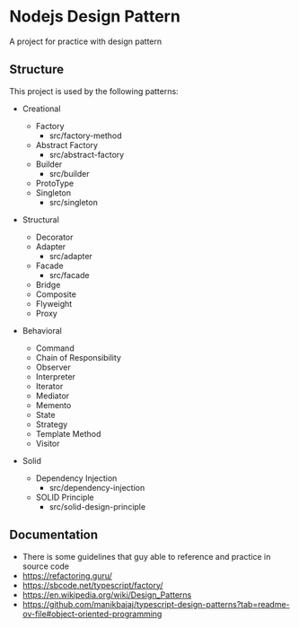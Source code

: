 
# Nodejs Design Pattern

A project for practice with design pattern



## Structure

This project is used by the following patterns:

- Creational
    - Factory
        - src/factory-method
    - Abstract Factory
        - src/abstract-factory
    - Builder
        - src/builder
    - ProtoType
    - Singleton
        - src/singleton
- Structural
    - Decorator
    - Adapter
        - src/adapter
    - Facade
        - src/facade
    - Bridge
    - Composite
    - Flyweight
    - Proxy
- Behavioral
    - Command
    - Chain of Responsibility
    - Observer
    - Interpreter
    - Iterator
    - Mediator
    - Memento
    - State
    - Strategy
    - Template Method
    - Visitor

- Solid
    - Dependency Injection
        - src/dependency-injection
    - SOLID Principle
        - src/solid-design-principle

## Documentation

- There is some guidelines that guy able to reference and practice in source code
- https://refactoring.guru/
- https://sbcode.net/typescript/factory/
- https://en.wikipedia.org/wiki/Design_Patterns
- https://github.com/manikbajaj/typescript-design-patterns?tab=readme-ov-file#object-oriented-programming

